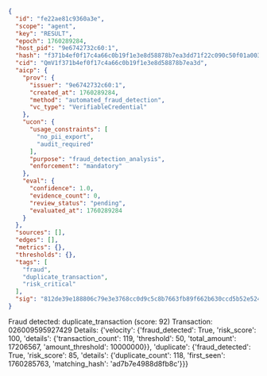 ```json
{
  "id": "fe22ae81c9360a3e",
  "scope": "agent",
  "key": "RESULT",
  "epoch": 1760289284,
  "host_pid": "9e6742732c60:1",
  "hash": "f371b4ef0f17c4a66c0b19f1e3e8d58878b7ea3dd71f22c090c50f01a0035d86",
  "cid": "QmV1f371b4ef0f17c4a66c0b19f1e3e8d58878b7ea3d",
  "aicp": {
    "prov": {
      "issuer": "9e6742732c60:1",
      "created_at": 1760289284,
      "method": "automated_fraud_detection",
      "vc_type": "VerifiableCredential"
    },
    "ucon": {
      "usage_constraints": [
        "no_pii_export",
        "audit_required"
      ],
      "purpose": "fraud_detection_analysis",
      "enforcement": "mandatory"
    },
    "eval": {
      "confidence": 1.0,
      "evidence_count": 0,
      "review_status": "pending",
      "evaluated_at": 1760289284
    }
  },
  "sources": [],
  "edges": [],
  "metrics": {},
  "thresholds": {},
  "tags": [
    "fraud",
    "duplicate_transaction",
    "risk_critical"
  ],
  "sig": "812de39e188806c79e3e3768cc0d9c5c8b7663fb89f662b630ccd5b52e52421a"
}
```

Fraud detected: duplicate_transaction (score: 92)
Transaction: 026009595927429
Details: {'velocity': {'fraud_detected': True, 'risk_score': 100, 'details': {'transaction_count': 119, 'threshold': 50, 'total_amount': 17206567, 'amount_threshold': 10000000}}, 'duplicate': {'fraud_detected': True, 'risk_score': 85, 'details': {'duplicate_count': 118, 'first_seen': 1760285763, 'matching_hash': 'ad7b7e4988d8fb8c'}}}